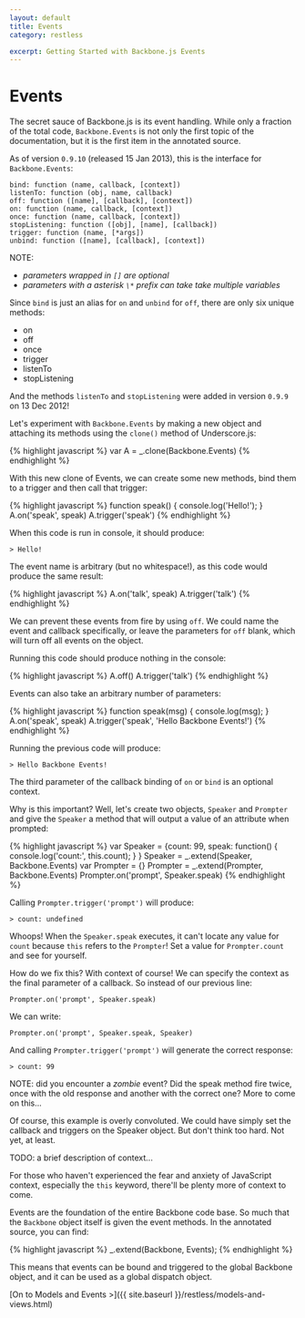 ```yaml
---
layout: default
title: Events
category: restless

excerpt: Getting Started with Backbone.js Events
---
```

Events
======

The secret sauce of Backbone.js is its event handling. While only a fraction of the total code, `Backbone.Events` is not only the first topic of the documentation, but it is the first item in the annotated source.

As of version `0.9.10` (released 15 Jan 2013), this is the interface for `Backbone.Events`:

    bind: function (name, callback, [context])
    listenTo: function (obj, name, callback)
    off: function ([name], [callback], [context])
    on: function (name, callback, [context])
    once: function (name, callback, [context])
    stopListening: function ([obj], [name], [callback])
    trigger: function (name, [*args])
    unbind: function ([name], [callback], [context])

NOTE:
* _parameters wrapped in `[]` are optional_  
* _parameters with a asterisk `\*` prefix can take take multiple variables_ 

Since `bind` is just an alias for `on` and `unbind` for `off`, there are only six unique methods:

* on
* off
* once
* trigger
* listenTo
* stopListening

And the methods `listenTo` and `stopListening` were added in version `0.9.9` on 13 Dec 2012!

Let's experiment with `Backbone.Events` by making a new object and attaching its methods using the `clone()` method of Underscore.js:

{% highlight javascript %}
var A = _.clone(Backbone.Events)
{% endhighlight %}

With this new clone of Events, we can create some new methods, bind them to a trigger and then call that trigger:

{% highlight javascript %}
function speak() { console.log('Hello!'); }
A.on('speak', speak)
A.trigger('speak')
{% endhighlight %}

When this code is run in console, it should produce:

    > Hello!

The event name is arbitrary (but no whitespace!), as this code would produce the same result:

{% highlight javascript %}
A.on('talk', speak)
A.trigger('talk')
{% endhighlight %}

We can prevent these events from fire by using `off`. We could name the event and callback specifically, or leave the parameters for `off` blank, which will turn off all events on the object.

Running this code should produce nothing in the console:

{% highlight javascript %}
A.off()
A.trigger('talk')
{% endhighlight %}

Events can also take an arbitrary number of parameters:

{% highlight javascript %}
function speak(msg) { console.log(msg); }
A.on('speak', speak)
A.trigger('speak', 'Hello Backbone Events!')
{% endhighlight %}

Running the previous code will produce:

    > Hello Backbone Events!

The third parameter of the callback binding of `on` or `bind` is an optional context.

Why is this important? Well, let's create two objects, `Speaker` and `Prompter` and give the `Speaker` a method that will output a value of an attribute when prompted:

{% highlight javascript %}
var Speaker = {count: 99, speak: function() { console.log('count:', this.count); } }
Speaker = _.extend(Speaker, Backbone.Events)
var Prompter = {}
Prompter = _.extend(Prompter, Backbone.Events)
Prompter.on('prompt', Speaker.speak)
{% endhighlight %}

Calling `Prompter.trigger('prompt')` will produce:

    > count: undefined

Whoops! When the `Speaker.speak` executes, it can't locate any value for `count` because `this` refers to the `Prompter`! Set a value for `Prompter.count` and see for yourself.

How do we fix this? With context of course! We can specify the context as the final parameter of a callback. So instead of our previous line:

    Prompter.on('prompt', Speaker.speak)

We can write:

    Prompter.on('prompt', Speaker.speak, Speaker)

And calling `Prompter.trigger('prompt')` will generate the correct response:

    > count: 99

NOTE: did you encounter a _zombie_ event? Did the speak method fire twice, once with the old response and another with the correct one? More to come on this...

Of course, this example is overly convoluted. We could have simply set the callback and triggers on the Speaker object. But don't think too hard. Not yet, at least.

TODO: a brief description of context...

For those who haven't experienced the fear and anxiety of JavaScript context, especially the `this` keyword, there'll be plenty more of context to come.

Events are the foundation of the entire Backbone code base. So much that the `Backbone` object itself is given the event methods. In the annotated source, you can find:

{% highlight javascript %}
_.extend(Backbone, Events);
{% endhighlight %}

This means that events can be bound and triggered to the global Backbone object, and it can be used as a global dispatch object.

[On to Models and Events >]({{ site.baseurl }}/restless/models-and-views.html)
